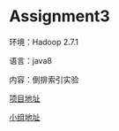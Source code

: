 # Assignment3
环境：Hadoop 2.7.1

语言：java8

内容：倒排索引实验

[项目地址](https://github.com/NJUA422Hadoop/Assignment3)

[小组地址](https://github.com/NJUA422Hadoop)
